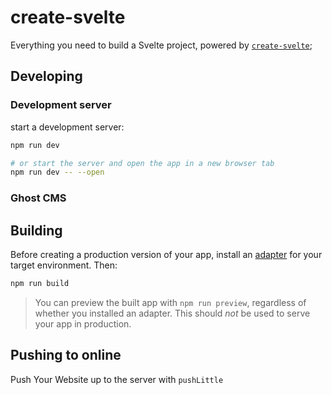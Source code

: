 # create-svelte

Everything you need to build a Svelte project, powered by [`create-svelte`](https://github.com/sveltejs/kit/tree/master/packages/create-svelte);

## 

## Developing

### Development server

start a development server:

```bash
npm run dev

# or start the server and open the app in a new browser tab
npm run dev -- --open
```

### Ghost CMS

## Building

Before creating a production version of your app, install an [adapter](https://kit.svelte.dev/docs#adapters) for your target environment. Then:

```bash
npm run build
```

> You can preview the built app with `npm run preview`, regardless of whether you installed an adapter. This should _not_ be used to serve your app in production.

## Pushing to online

Push Your Website up to the server with `pushLittle`